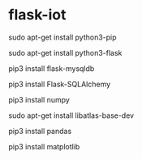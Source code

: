 # flask-iot




sudo apt-get install python3-pip

sudo apt-get install python3-flask


pip3 install flask-mysqldb

pip3 install Flask-SQLAlchemy

pip3 install numpy

sudo apt-get install libatlas-base-dev

pip3 install pandas

pip3 install matplotlib
